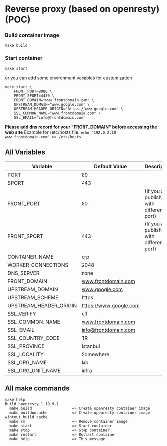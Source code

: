 
# Reverse proxy (based on openresty) (POC)

### Build container image
```
make build
```
### Start container
```
make start
```
or you can add some environment variables for customization
```
make start \
    FRONT_PORT=8080 \
    FRONT_SPORT=4430 \
    FRONT_DOMAIN="www.frontdomain.com" \
    UPSTREAM_DOMAIN="www.google.com" \
    UPSTREAM_HEADER_ORIGIN="https://www.google.com" \
    SSL_COMMON_NAME="www.frontdomain.com" \
    SSL_EMAIL="info@frontdomain.com"
```
**Please add dns record for your "FRONT_DOMAIN" before accessing the web site**
Example for /etc/hosts file.
`echo "192.0.2.10 www.frontdomain.com" >> /etc/hosts`

## All Variables

| Variable       | Default Value                | Description
|----------------|-------------------------------|-----------------|
| PORT           | 80
| SPORT          | 443
| FRONT_PORT     | 80 | (If you are publishing with different port)
| FRONT_SPORT     | 443| (If you are publishing with different port)
| CONTAINER_NAME  | orp|
| WORKER_CONNECTIONS | 2048|
| DNS_SERVER          | none
| FRONT_DOMAIN         | www.frontdomain.com
| UPSTREAM_DOMAIN         |  www.google.com
| UPSTREAM_SCHEME         | https
| UPSTREAM_HEADER_ORIGIN  | https://www.google.com
| SSL_VERIFY         | off
| SSL_COMMON_NAME    | www.frontdomain.com
| SSL_EMAIL          | info@frontdomain.com
| SSL_COUNTRY_CODE   | TR
| SSL_PROVINCE       | Istanbul
| SSL_LOCALITY       | Somewhere
| SSL_ORG_NAME       | lab
| SSL_ORG_UNIT_NAME  | infra


## All make commands
```
make help
Build openresty-1.19.9.1
  make build                  => Create openresty container image
  make buildnocache           => Create openresty container image wihtout build cache
  make rm                     => Remove container image
  make start                  => Start container
  make stop                   => Stop container
  make restart                => Restart container
  make help                   => This message

```

